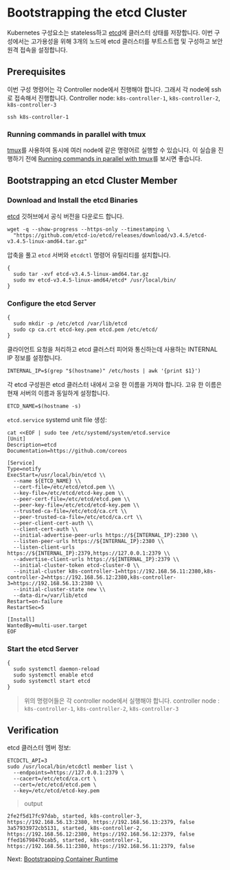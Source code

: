 # Bootstrapping the etcd Cluster

Kubernetes 구성요소는 stateless하고 [etcd](https://github.com/etcd-io/etcd)에 클러스터 상태를 저장합니다. 이번 구성에서는 고가용성을 위해 3개의 노드에 etcd 클러스터를 부트스트랩 및 구성하고 보안 원격 접속을 설정합니다.


## Prerequisites

이번 구성 명령어는 각 Controller node에서 진행해야 합니다. 그래서 각 node에 ssh로 접속해서 진행합니다.
Controller node: `k8s-controller-1`, `k8s-controller-2`, `k8s-controller-3`

```
ssh k8s-controller-1
```

### Running commands in parallel with tmux

[tmux](https://github.com/tmux/tmux/wiki)를 사용하여 동시에 여러 node에 같은 명령어르 실행할 수 있습니다.  이 실습을 진행하기 전에 [Running commands in parallel with tmux](01-prerequisites.md#running-commands-in-parallel-with-tmux)를 보시면 좋습니다.

## Bootstrapping an etcd Cluster Member

### Download and Install the etcd Binaries

[etcd](https://github.com/etcd-io/etcd) 깃허브에서 공식 버전을 다운로드 합니다.

```
wget -q --show-progress --https-only --timestamping \
  "https://github.com/etcd-io/etcd/releases/download/v3.4.5/etcd-v3.4.5-linux-amd64.tar.gz"
```

압축을 풀고 `etcd` 서버와 `etcdctl` 명령어 유틸리티를 설치합니다.

```
{
  sudo tar -xvf etcd-v3.4.5-linux-amd64.tar.gz
  sudo mv etcd-v3.4.5-linux-amd64/etcd* /usr/local/bin/
}
```

### Configure the etcd Server

```
{
  sudo mkdir -p /etc/etcd /var/lib/etcd
  sudo cp ca.crt etcd-key.pem etcd.pem /etc/etcd/
}
```

클라이언트 요청을 처리하고 etcd 클러스터 피어와 통신하는데 사용하는 INTERNAL IP 정보를 설정합니다.

```
INTERNAL_IP=$(grep "$(hostname)" /etc/hosts | awk '{print $1}')
```

각 etcd 구성원은 etcd 클러스터 내에서 고유 한 이름을 가져야 합니다. 고유 한 이름은 현재 서버의 이름과 동일하게 설정합니다.

```
ETCD_NAME=$(hostname -s)
```

`etcd.service` systemd unit file 생성:

```
cat <<EOF | sudo tee /etc/systemd/system/etcd.service
[Unit]
Description=etcd
Documentation=https://github.com/coreos

[Service]
Type=notify
ExecStart=/usr/local/bin/etcd \\
  --name ${ETCD_NAME} \\
  --cert-file=/etc/etcd/etcd.pem \\
  --key-file=/etc/etcd/etcd-key.pem \\
  --peer-cert-file=/etc/etcd/etcd.pem \\
  --peer-key-file=/etc/etcd/etcd-key.pem \\
  --trusted-ca-file=/etc/etcd/ca.crt \\
  --peer-trusted-ca-file=/etc/etcd/ca.crt \\
  --peer-client-cert-auth \\
  --client-cert-auth \\
  --initial-advertise-peer-urls https://${INTERNAL_IP}:2380 \\
  --listen-peer-urls https://${INTERNAL_IP}:2380 \\
  --listen-client-urls https://${INTERNAL_IP}:2379,https://127.0.0.1:2379 \\
  --advertise-client-urls https://${INTERNAL_IP}:2379 \\
  --initial-cluster-token etcd-cluster-0 \\
  --initial-cluster k8s-controller-1=https://192.168.56.11:2380,k8s-controller-2=https://192.168.56.12:2380,k8s-controller-3=https://192.168.56.13:2380 \\
  --initial-cluster-state new \\
  --data-dir=/var/lib/etcd
Restart=on-failure
RestartSec=5

[Install]
WantedBy=multi-user.target
EOF
```

### Start the etcd Server

```
{
  sudo systemctl daemon-reload
  sudo systemctl enable etcd
  sudo systemctl start etcd
}
```

> 위의 명령어들은 각 controller node에서 실행해야 합니다. controller node : `k8s-controller-1`, `k8s-controller-2`, `k8s-controller-3`

## Verification

etcd 클러스터 멤버 정보:

```
ETCDCTL_API=3
sudo /usr/local/bin/etcdctl member list \
  --endpoints=https://127.0.0.1:2379 \
  --cacert=/etc/etcd/ca.crt \
  --cert=/etc/etcd/etcd.pem \
  --key=/etc/etcd/etcd-key.pem
```

> output

```
2fe2f5d17fc97dab, started, k8s-controller-3, https://192.168.56.13:2380, https://192.168.56.13:2379, false
3a57933972cb5131, started, k8s-controller-2, https://192.168.56.12:2380, https://192.168.56.12:2379, false
ffed16798470cab5, started, k8s-controller-1, https://192.168.56.11:2380, https://192.168.56.11:2379, false
```

Next: [Bootstrapping Container Runtime](06-bootstrapping-container-runtime.md)
